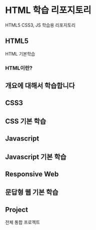# HTML 학습 리포지토리
HTML5 CSS3, JS 학습용 리포지토리

## HTML5
HTML 기본학습

### HTML이란?
개요에 대해서 학습합니다
-------------------------------
## CSS3
CSS 기본 학습
------------------------------
## Javascript
Javascript 기본 학습
------------------------------
## Responsive Web
문답형 웹 기본 학습
-----------------------------
## Project
전체 통합 프로젝트
